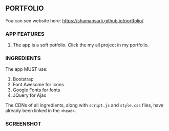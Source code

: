 PORTFOLIO
---------
You can see website here: https://shamansarii.github.io/portfolio/.

### APP FEATURES

1. The app is a soft potfolio. Click the my all project in my portfolio.
### INGREDIENTS

The app MUST use:
1. Bootstrap
2. Font Awesome for icons
3. Google Fonts for fonts
4. JQuery for Ajax

The CDNs of all ingredients, along with `script.js` and `style.css` files, have already been linked in the `<head>`.

### SCREENSHOT


